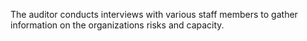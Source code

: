 The auditor conducts interviews with various staff members to gather information on the organizations risks and capacity.
